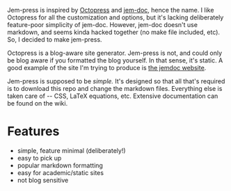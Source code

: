

Jem-press is inspired by [Octopress][octo] and [jem-doc][jem], hence the name.
I like Octopress for all the customization and options, but it's lacking
deliberately feature-poor simplicity of jem-doc. However, jem-doc doesn't use
markdown, and seems kinda hacked together (no make file included, etc). So, I
decided to make jem-press.

Octopress is a blog-aware site generator. Jem-press is not, and could only be
blog aware if you formatted the blog yourself. In that sense, it's static. A
good example of the site I'm trying to produce is [the jemdoc website][jem].

Jem-press is supposed to be *simple.* It's designed so that all that's required
is to download this repo and change the markdown files. Everything else is
taken care of -- CSS, LaTeX equations, etc. Extensive documentation can be
found on the wiki.

[octo]:http://octopress.org
[jem]:http://jemdoc.jaboc.net/index.html



Features
=========
* simple, feature minimal (deliberately!)
* easy to pick up
* popular markdown formatting
* easy for academic/static sites
* not blog sensitive
